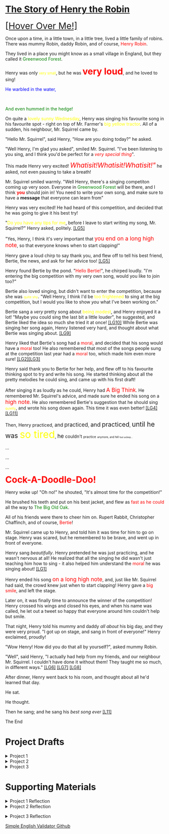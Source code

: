 # <u><b>The Story of Henry the Robin</b></u>

<span style="font-size:2em">[[Hover Over Me!]](https://towrofterra.github.io "Learning Goals will be numbered, and linked like this! Hover over them to get a definition, and click them to see evidence that I fulfilled the goal (middle click to open in a new tab, or you might lose your place!).")</span>

Once upon a time, in a little town, in a little tree, lived a little family of robins. There was mummy Robin, daddy Robin, and of course, <span style="color:red">Henry Robin</span>.

They lived in a place you might know as a small village in England, but they called it <span style="color:green">Greenwood Forest</span>.

Henry was only <span style="font-size:.8em;color:yellow">very small</span>, but he was <b><span style="font-size:2em;color:red">very loud</span></b>, and he loved to sing!

<span style="color:blue">He warbled in the water,</span>

<span style="color:white">Sung in the snow,</span>

<span style="color:green">And even hummed in the hedge!</span>

On quite a <span style="color:yellow">lovely sunny Wednesday</span>, Henry was singing his favourite song in his favourite spot - right on top of Mr. Farmer's <span style="color:yellow">big yellow tractor</span>. All of a sudden, his neighbour, Mr. Squirrel came by.

"Hello Mr. Squirrel", said Henry, "How are you doing today?" he asked.

"Well Henry, I'm glad you asked", smiled Mr. Squirrel. "I've been listening to you sing, and I think you'd be perfect for a _<span style="color:red">very special thing</span>_".

This made Henry very excited! _<span style="font-size:1.5em;color:red">Whatisit!Whatisit!Whatisit!"</span>_ he asked, not even pausing to take a breath!

Mr. Squirrel smiled warmly. "Well Henry, there's a singing competiton coming up very soon. Everyone in <span style="color:green">Greenwood Forest</span> will be there, and I think <span style="color:red"><b>you</b></span> should join in! You need to write your own song, and make sure to have a <b>message</b> that everyone can learn from"

Henry was very excited! He had heard of this competition, and decided that he was going to give it his best try!

"<span style="color:yellow">Do you have any tips for me</span>, before I leave to start writing my song, Mr. Squirrel?" Henry asked, politely. [[LG5]](https://towrofterra.github.io/LearningGoalEvidence/LG5.jpg "Students generate and pursue lines of inquiry and search, collect, and select sources appropriate to their writing projects.")

"Yes, Henry, I think it's very important that <span style="font-size:1.25em;color:red">you end on a long high note</span>, so that everyone knows when to start clapping!"

Henry gave a loud chirp to say thank you, and flew off to tell his best friend, Bertie, the news, and ask for her advice too! [[LG5]](https://towrofterra.github.io/LearningGoalEvidence/LG5.jpg "Students generate and pursue lines of inquiry and search, collect, and select sources appropriate to their writing projects.")

Henry found Bertie by the pond. "<span style="color:red">Hello Bertie!</span>", he chirped loudly. "I'm entering the big competition with my very own song, would you like to join too?"


Bertie also loved singing, but didn't want to enter the competition, because she was <span style="font-size:0.75em;color:yellow">quite shy</span>. "Well Henry, I think I'd be <span style="color:yellow">too frightened</span> to sing at the big competition, but I would you like to show <em>you</em> what I've been working on."

Bertie sang a _very_ pretty song about <span style="color:yellow">being modest</span>, and Henry enjoyed it a lot! "Maybe you could sing the last bit a little louder", he suggested, and Bertie liked the idea so much she tried it at once! [[LG10]](https://towrofterra.github.io/LearningGoalEvidence/LG10.jpg "Students provide revision-based response to their peers.") While Bertie was singing her song again, Henry listened very hard, and thought about what Bertie was singing about. [[LG9]](https://towrofterra.github.io/LearningGoalEvidence/LG9.jpg "Students practice critical reading strategies.")

Henry liked that Bertie's song had a <span style="color:red">moral</span>, and decided that his song would have a <span style="color:red">moral</span> too! He also remembered that most of the songs people sung at the competition last year had a <span style="color:red">moral</span> too, which made him even more sure! [[LG2]](https://towrofterra.github.io/LearningGoalEvidence/LG2.jpg "Students negotiate their own writing goals and audience expectations regarding conventions of genre, medium, and situation.")[[LG3]](https://towrofterra.github.io/LearningGoalEvidence/LG3.jpg "Students formulate and articulate a stance through and in their writing.")

Henry said thank you to Bertie for her help, and flew off to his favourite thinking spot to try and write his song. He started thinking about all the pretty melodies he could sing, and came up with his first draft!

After singing it as loudly as he could, Henry had <span style="color:red;font-size:1.25em">A Big Think</span>. He remembered Mr. Squirrel's advice, and made sure he ended his song on a <span style="font-size:1.25em;color:red">high note</span>. He also remembered Bertie's suggestion that he should sing <span style="font-size:.75em;color:yellow">quietly</span>, and wrote his song down again. This time it was even better! [[LG4]](https://towrofterra.github.io/LearningGoalEvidence/LG4.jpg "Students revise their writing using responses from others, including peers, consultants, and teachers.")[[LG11]](https://towrofterra.github.io/LearningGoalEvidence/LG11.jpg "Students reflect on their writing processes and self-assess as writers.")

Then, Henry practiced, <span style="font-size:1.1em">and</span> <span style="font-size:1.2em">practiced</span>, <span style="font-size:1.3em">and</span> <span style="font-size:1.4em">practiced</span>, <span style="font-size:1.5em">until he was <span style="color:yellow;font-size:1.5em">so tired</span></span>, <span style="font-size:1.25em">he</span> <span style="font-size:1em">couldn't</span> <span style="font-size:0.75em">practice</span> <span style="font-size:.6em">anymore, and fell </span><span style="font-size:.5em">fast asleep...</span>

...

...

...

<b><span style="font-size:2em;color:red">Cock-A-Doodle-Doo!</span></b>

Henry woke up! "Oh no!" he shouted, "It's almost time for the competition!"

He brushed his teeth and put on his best jacket, and flew as <span style="color:red">fast as he could</span> all the way to <span style="color:green">The Big Old Oak</span>.

All of his friends were there to cheer him on. Rupert Rabbit, Christopher Chaffinch, and of course, <span style="color:red">Bertie</span>!

Mr. Squirrel came up to Henry, and told him it was time for him to go on stage. Henry was scared, but he remembered to be brave, and went up in front of everyone.

Henry sang _beautifully_. Henry pretended he was just practicing, and he wasn't nervous at all! He realized that all the singing he did wasn't just teaching him how to sing - it also helped him understand the <span style="color:red">moral</span> he was singing about! [[LG1]](https://towrofterra.github.io/LearningGoalEvidence/LG1.jpg "Students write both to learn and to communicate what they learn.")

Henry ended his song <span style="font-size:1.25em;color:red">on a long high note</span>, and, just like Mr. Squirrel had said, the crowd knew just when to start clapping! Henry gave a <span style="color:red">big smile</span>, and left the stage.

Later on, it was finally time to announce the winner of the competition! Henry crossed his wings and closed his eyes, and when his name was called, he let out a tweet so happy that everyone around him couldn't help but smile.

That night, Henry told his mummy and daddy _all about_ his big day, and they were very proud. "I got up on stage, and sang in front of everyone!" Henry exclaimed, proudly!

"Wow Henry! How did you do that all by yourself?", asked mummy Robin.

"Well", said Henry, "I actually had help from my friends, and our neighbour Mr. Squirrel. I couldn't have done it without them! They taught me so much, in different ways." [[LG6]](https://towrofterra.github.io/LearningGoalEvidence/LG6.jpg "Students effectively use and appropriately cite sources in their writing.") [[LG7]](https://towrofterra.github.io/LearningGoalEvidence/LG7.jpg "Students explore and represent their experiences, perspectives, and ideas in conversation with others.") [[LG8]](https://towrofterra.github.io/LearningGoalEvidence/LG8.jpg "Students use multiple forms of evidence to support their claims, ideas, and arguments.")

After dinner, Henry went back to his room, and thought about all he'd learned that day.

He sat.

He thought.

Then he sang; and he sang his *best song ever* [[L11]](https://towrofterra.github.io/LearningGoalEvidence/LG11.jpg "Students reflect on their writing processes and self-assess as writers.")

The End


# Project Drafts

<details><summary>Project 1</summary><p>
<object data="https://towrofterra.github.io/p1.pdf" type="application/pdf" width="700px" height="1000px">
    <embed src="https://towrofterra.github.io/p1.pdf">
        <p>This browser does not support PDFs. Please download the PDF to view it: <a href="https://towrofterra.github.io/p1.pdf">Download PDF</a>.     </p>
    </embed>
</object>
</p></details>

<details><summary>Project 2</summary><p>
<object data="https://towrofterra.github.io/p2.pdf" type="application/pdf" width="700px" height="1000px">
    <embed src="https://towrofterra.github.io/p2.pdf">
        <p>This browser does not support PDFs. Please download the PDF to view it: <a href="https://towrofterra.github.io/p2.pdf">Download PDF</a>.     </p>
    </embed>
</object></p></details>

<details><summary>Project 3</summary><p>
 <object data="https://towrofterra.github.io/p3.pdf" type="application/pdf" width="700px" height="1000px">
    <embed src="https://towrofterra.github.io/p3.pdf">
        <p>This browser does not support PDFs. Please download the PDF to view it: <a href="https://towrofterra.github.io/p3.pdf">Download PDF</a>.     </p>
    </embed>
</object>
</p></details>

# Supporting Materials


<details><summary>Project 1 Reflection</summary><p>
    If I could restart this paper, I would probably choose a different topic, as, upon examination, S-L hasn't affected my education as much as it has affected my teaching. This distinction made it slightly harder to work with the class, and made me less able to take lessons from my peers' papers. However, I cannot think of a theorist in my field that <i>has</i> influenced my education explicitly. Reading the draft above mine (Quinton Hubbell's), I feel I should have taken more from my own studies in music, as I have had a very similar experience to him, which might have made for some compelling and more passionate writing.

Reading Quinton's draf, I was extremely impressed by how fluidly and compellingly the paper was written. I feel that my paper was more formally written, which is no bad thing, but it certainly made it harder for me to achieve the same 'flow'.

Overall, I'm happy with the work I produced; I spent most of my life receiving extremely substandard grades on any writing assignment (something I'm sure has something to do with the fact that I was forced to handwrite, an extremely painful activity for me), and have only recently begun to enjoy, and, in the process, improve, at writing. I hope that I continue to improve both in the scope of this class, and in my lexical endeavours elsewhere.

</p></details>

<details><summary>Project 2 Reflection</summary><p>
    I think that the reason for students mentioning the literature review in thank you correspondence is largely due to how applicable and relevant the task is to STEAM students. On a surface level, many students will attempt some form of research during their university careers, and this assignment gives them a background in an essential step of any research. This not only helps them complete the work, but might also be helpful in getting accepted into a lab.

On a deeper level, the ability to synthesize information is an essential skill in a great many careers; this assignment forces the writer to synthesize information from a wide array of different papers, practicing this skill.

With regard to my writing process, I did a huge amount more research than I am used to doing. Learning how to search different research archives is a skill I am glad I had the opportunity to practice. I also printed all papers and highlighted them; reading them with an eye for pattern recognition. This is something I have done before, but never to the extent that I did for this project. I also took more handwritten notes.

I think that the most interesting thing I learned whilst doing the paper was how much work is needed in the field of education research. I was shocked by the disorganization of so much research, as well as how few replication studies had been carried out. 

The best piece of peer feedback I received was the general tweaks suggested in Mike's peer review of my paper. He very clearly had done a close read, and I found his feedback very helpful!
    </p></details>

<details><summary>Project 3 Reflection</summary><p>
    For project 3, I worked on the 3D printing article on simple english Wikipedia. I redid almost the entire article. There was no relevant discussion on the talk pages, and nobody has reacted to any changes I have made. I asked Ian for some technical assistance, but I did not receive any editorial feedback on my article. I wrote a peer review for Victoria, but there was not a huge amount to review at that point, so it was very basic. My big takeaway was that the simple english community is a lot less active than the english Wikipedia community, as I did not interact with anyone else.

I enjoyed writing my article. My writing process was very simple, as I was able to use the structure and content from the main 3D printing article. I rewrote the body of text, and added images to scaffold certain sections. I'm proud of my contribution to free information, as I think that 3D printing is something that may very well be a democratizing force, and as such, I think it is beneficial to have useful, simple, information available for free.

The most surprising thing about writing for Wikipedia was how technically complex it was. I'm very used to navigating computer systems, and it was a challenge to know how to achieve certain tasks. The next time I write such a document, I would probably try and consider the simple english format to ensure that my documentation is readable. 
    </p></details>
    
[Simple English Validator Github](https://github.com/towrofterra/SimpleEnglishValidator)

